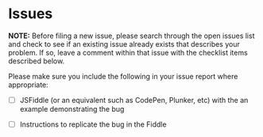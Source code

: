 Issues
=============
**NOTE:** Before filing a new issue, please search through the open issues list and check to see if an existing issue already exists that describes your problem. If so, leave a comment within that issue with the checklist items described below.

Please make sure you include the following in your issue report where appropriate:

- [ ] JSFiddle (or an equivalent such as CodePen, Plunker, etc) with the an example demonstrating the bug
- [ ] Instructions to replicate the bug in the Fiddle

